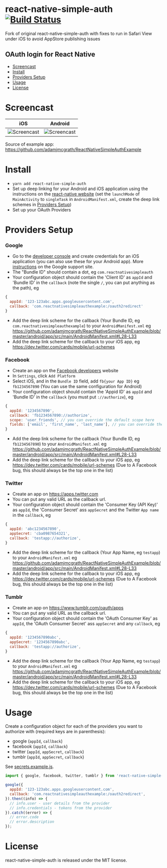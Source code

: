 # react-native-simple-auth [![Build Status](https://travis-ci.org/adamjmcgrath/react-native-simple-auth.svg?branch=chore%2Frelease-tasks)](https://travis-ci.org/adamjmcgrath/react-native-simple-auth)

Fork of original react-native-simple-auth with fixes to run in Safari View under iOS to avoid AppStore publishing issues

## OAuth login for React Native

  * [Screencast](#screencast)
  * [Install](#install)
  * [Providers Setup](#providers-setup)
  * [Usage](#usage)
  * [License](#license)

Screencast
==========

iOS             |  Android
:-------------------------:|:-------------------------:
![Screencast](https://raw.githubusercontent.com/adamjmcgrath/react-native-simple-auth/master/screencast-ios.gif) |  ![Screencast](https://raw.githubusercontent.com/adamjmcgrath/react-native-simple-auth/master/screencast-android.gif)

Source of example app: https://github.com/adamjmcgrath/ReactNativeSimpleAuthExample

Install
=======
- `yarn add react-native-simple-auth`
- Set up deep linking for your Android and iOS application using the instructions on the [react-native website](https://facebook.github.io/react-native/docs/linking.html) (set the `launchMode` of `MainActivity` to `singleTask` in `AndroidManifest.xml`, create the deep link schemes in [Providers Setup](#providers-setup))
- Set up your OAuth Providers

Providers Setup
===============

### Google
- Go to the [developer console](https://console.cloud.google.com/apis/credentials/oauthclient/) and create credentials for an iOS application (you can also use these for your Android app). More [instructions](https://support.google.com/cloud/answer/6158849) on the Google support site.
- The "Bundle ID" should contain a dot, eg `com.reactnativesimpleauth`
- Your configuration object should contain the 'Client ID' as `appId` and 'Bundle ID' in the `callback` (note the single `/`, you can put anything as the path), eg
```js
{
  appId: '123-123abc.apps.googleusercontent.com',
  callback: 'com.reactnativesimpleauthexample:/oauth2redirect'
}
```
- Add the deep link scheme for the callback (Your Bundle ID, eg `com.reactnativesimpleauthexample`) to your `AndroidManifest.xml` eg https://github.com/adamjmcgrath/ReactNativeSimpleAuthExample/blob/master/android/app/src/main/AndroidManifest.xml#L28-L33
- Add the deep link scheme for the callback to your iOS app, eg https://dev.twitter.com/cards/mobile/url-schemes

### Facebook
- Create an app on the [Facebook developers](https://developers.facebook.com) website
- In `Settings`, click `Add Platform`
- Select iOS, and in the `Bundle ID` field, add `fb{your App ID}` eg `fb1234567890` (You can use the same configuration for Android)
- Your configuration object should contain the 'Appid ID' as `appId` and 'Bundle ID' in the `callback` (you must put `://authorize`), eg
```js
{
  appId: '1234567890',
  callback: 'fb1234567890://authorize',
  scope: 'user_friends', // you can override the default scope here
  fields: ['email', 'first_name', 'last_name'], // you can override the default fields here
}
```
- Add the deep link scheme for the callback (Your Bundle ID, eg `fb1234567890`) to your `AndroidManifest.xml` eg https://github.com/adamjmcgrath/ReactNativeSimpleAuthExample/blob/master/android/app/src/main/AndroidManifest.xml#L28-L33
- Add the deep link scheme for the callback to your iOS app, eg https://dev.twitter.com/cards/mobile/url-schemes (Due to A Facebook bug, this should always be the top one in the list)

### Twitter
- Create an app on https://apps.twitter.com
- You can put any valid URL as the callback url.
- Your configuration object should contain the 'Consumer Key (API Key)' as `appId`, the 'Consumer Secret' ass `appSecret` and the Twitter `App name` in the `callback`, eg
```js
{
  appId: 'abc1234567890',
  appSecret: 'cba0987654321',
  callback: 'testapp://authorize',
}
```
- Add the deep link scheme for the callback (Your App Name, eg `testapp`) to your `AndroidManifest.xml` eg https://github.com/adamjmcgrath/ReactNativeSimpleAuthExample/blob/master/android/app/src/main/AndroidManifest.xml#L28-L33
- Add the deep link scheme for the callback to your iOS app, eg https://dev.twitter.com/cards/mobile/url-schemes (Due to A Facebook bug, this should always be the top one in the list)

### Tumblr
- Create an app on https://www.tumblr.com/oauth/apps
- You can put any valid URL as the callback url.
- Your configuration object should contain the 'OAuth Consumer Key' as `appId`, the 'OAuth Consumer Secret' ass `appSecret` and any `callback`, eg
```js
{
  appId: '1234567890abc',
  appSecret: '1234567890abc',
  callback: 'testapp://authorize',
}
```
- Add the deep link scheme for the callback (Your App Name, eg `testapp`) to your `AndroidManifest.xml` eg https://github.com/adamjmcgrath/ReactNativeSimpleAuthExample/blob/master/android/app/src/main/AndroidManifest.xml#L28-L33
- Add the deep link scheme for the callback to your iOS app, eg https://dev.twitter.com/cards/mobile/url-schemes (Due to A Facebook bug, this should always be the top one in the list)

Usage
=====

Create a configuration object for each of the providers you want to authorize with (required keys are in parenthesis):

 - google (`appId`, `callback`)
 - facebook (`appId`, `callback`)
 - twitter (`appId`, `appSecret`, `callback`)
 - tumblr (`appId`, `appSecret`, `callback`)

See [secrets.example.js](https://github.com/adamjmcgrath/ReactNativeSimpleAuthExample/blob/master/secrets.example.js).

```javascript
import { google, facebook, twitter, tumblr } from 'react-native-simple-auth';

google({
  appId: '123-123abc.apps.googleusercontent.com',
  callback: 'com.reactnativesimpleauthexample:/oauth2redirect',
}).then((info) => {
  // info.user - user details from the provider
  // info.credentials - tokens from the provider
}).catch((error) => {
  // error.code
  // error.description
});
```

License
=======

react-native-simple-auth is released under the MIT license.
